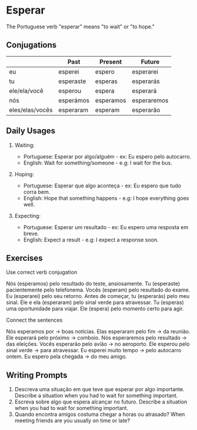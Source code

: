 # Esperar

The Portuguese verb "esperar" means "to wait" or "to hope."

## Conjugations

|                 | Past      | Present   | Future      |
| --------------- | --------- | --------- | ----------- |
| eu              | esperei   | espero    | esperarei   |
| tu              | esperaste | esperas   | esperarás   |
| ele/ela/você    | esperou   | espera    | esperará    |
| nós             | esperámos | esperamos | esperaremos |
| eles/elas/vocês | esperaram | esperam   | esperarão   |

## Daily Usages

1. Waiting:

   - Portuguese: Esperar por algo/alguém - ex: Eu espero pelo autocarro.
   - English: Wait for something/someone - e.g: I wait for the bus.

2. Hoping:

   - Portuguese: Esperar que algo aconteça - ex: Eu espero que tudo corra bem.
   - English: Hope that something happens - e.g: I hope everything goes well.

3. Expecting:

   - Portuguese: Esperar um resultado - ex: Eu espero uma resposta em breve.
   - English: Expect a result - e.g: I expect a response soon.

## Exercises

Use correct verb conjugation

Nós (esperamos) pelo resultado do teste, ansiosamente.
Tu (esperaste) pacientemente pelo telefonema.
Vocês (esperam) pelo resultado do exame.
Eu (esperarei) pelo seu retorno.
Antes de começar, tu (esperarás) pelo meu sinal.
Ele e ela (esperaram) pelo sinal verde para atravessar.
Tu (esperas) uma oportunidade para viajar.
Ele (espera) pelo momento certo para agir.

Connect the sentences

Nós esperamos por -> boas notícias.
Elas esperaram pelo fim -> da reunião.
Ele esperará pelo próximo -> comboio.
Nós esperaremos pelo resultado -> das eleições.
Vocês esperarão pelo avião -> no aeroporto.
Ele esperou pelo sinal verde -> para atravessar.
Eu esperei muito tempo -> pelo autocarro ontem.
Eu espero pela chegada -> do meu amigo.

## Writing Prompts

1. Descreva uma situação em que teve que esperar por algo importante. Describe a situation when you had to wait for something important.
2. Escreva sobre algo que espera alcançar no futuro. Describe a situation when you had to wait for something important.
3. Quando encontra amigos costuma chegar a horas ou atrasado? When meeting friends are you usually on time or late?
